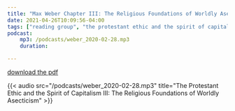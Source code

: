 ```yaml
---
title: "Max Weber Chapter III: The Religious Foundations of Worldly Asecticism"
date: 2021-04-26T10:09:56-04:00
tags: ["reading group", "the protestant ethic and the spirit of capitalism"]
podcast:
    mp3: /podcasts/weber_2020-02-28.mp3
    duration: 

---
```


[download the pdf](https://drive.google.com/file/d/1ECKEuYEqueSwYtCCme4PV9VJm-sbrQ8A/view?usp=drivesdk)

{{< audio src="/podcasts/weber_2020-02-28.mp3" title="The Protestant Ethic and the Spirit of Capitalism III: The Religious Foundations of Worldly Asecticism" >}}
